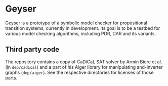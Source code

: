 # Geyser

Geyser is a prototype of a symbolic model checker for propositional transition
systems, currently in development. Its goal is to be a testbed for various
model checking algorithms, including PDR, CAR and its variants.

## Third party code

The repository contains a copy of CaDiCaL SAT solver by Armin Biere et al. (in
`dep/cadical`) and a part of his Aiger library for manipulating and-inverter
graphs (`dep/aiger`). See the respective directories for licenses of those
parts.